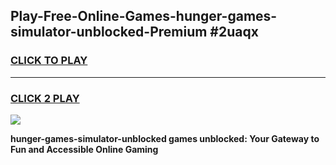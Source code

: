 
## Play-Free-Online-Games-hunger-games-simulator-unblocked-Premium #2uaqx
<h3>
<a href="https://premium.freeplayer.one?title=hunger-games-simulator-unblocked&ref=8M">CLICK TO PLAY</a></h3>
<hr>

<h3>
<a href="https://premium.freeplayer.one?title=hunger-games-simulator-unblocked&ref=8M">CLICK 2 PLAY</a>
  
</h3>

<a href="https://premium.freeplayer.one?title=hunger-games-simulator-unblocked&ref=8M"><img src="https://clearcache.store/games.png"></a>


**hunger-games-simulator-unblocked games unblocked: Your Gateway to Fun and Accessible Online Gaming**
